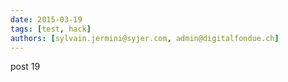 ```yaml
---
date: 2015-03-19
tags: [test, hack]
authors: [sylvain.jermini@syjer.com, admin@digitalfondue.ch]
---
```

post 19
